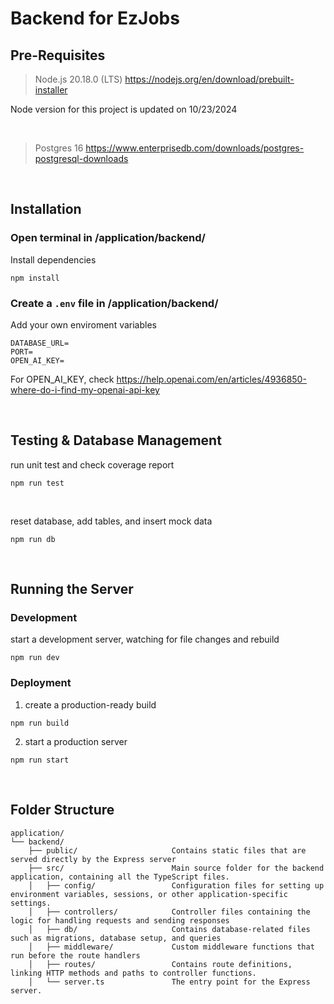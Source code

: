 # Backend for EzJobs

## Pre-Requisites

> Node.js 20.18.0 (LTS)
> https://nodejs.org/en/download/prebuilt-installer

Node version for this project is updated on 10/23/2024

 <br>

> Postgres 16
> https://www.enterprisedb.com/downloads/postgres-postgresql-downloads

<br>

## Installation

### Open terminal in /application/backend/

Install dependencies

```
npm install
```

### Create a `.env` file in /application/backend/

Add your own enviroment variables

```
DATABASE_URL=
PORT=
OPEN_AI_KEY=
```

For OPEN_AI_KEY, check https://help.openai.com/en/articles/4936850-where-do-i-find-my-openai-api-key

<br>

## Testing & Database Management

run unit test and check coverage report

```
npm run test
```

<br>

reset database, add tables, and insert mock data

```
npm run db
```

<br>

## Running the Server

### Development

start a development server, watching for file changes and rebuild

```
npm run dev
```

### Deployment

1.  create a production-ready build

```
npm run build
```

2. start a production server

```
npm run start
```

<br>

## Folder Structure

```plaintext
application/
└── backend/
    ├── public/                     Contains static files that are served directly by the Express server
    ├── src/                        Main source folder for the backend application, containing all the TypeScript files.
    │   ├── config/                 Configuration files for setting up environment variables, sessions, or other application-specific settings.
    │   ├── controllers/            Controller files containing the logic for handling requests and sending responses
    │   ├── db/                     Contains database-related files such as migrations, database setup, and queries
    │   ├── middleware/             Custom middleware functions that run before the route handlers
    │   ├── routes/                 Contains route definitions, linking HTTP methods and paths to controller functions.
    │   └── server.ts               The entry point for the Express server.
```
